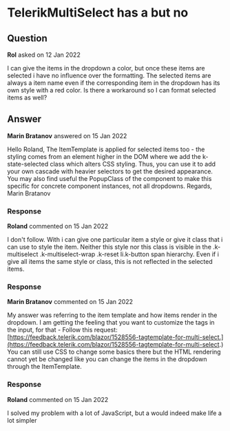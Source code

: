 # TelerikMultiSelect has a <ItemTemplate> but no <SelectedItemTemplate>

## Question

**Rol** asked on 12 Jan 2022

I can give the items in the dropdown a color, but once these items are selected i have no influence over the formatting. The selected items are always a <span> item name </span> even if the corresponding item in the dropdown has its own style with a red color. Is there a workaround so I can format selected items as well?

## Answer

**Marin Bratanov** answered on 15 Jan 2022

Hello Roland, The ItemTemplate is applied for selected items too - the styling comes from an element higher in the DOM where we add the k-state-selected class which alters CSS styling. Thus, you can use it to add your own cascade with heavier selectors to get the desired appearance. You may also find useful the PopupClass of the component to make this specific for concrete component instances, not all dropdowns. Regards, Marin Bratanov

### Response

**Roland** commented on 15 Jan 2022

I don't follow. With <ItemTemplate> i can give one particular item a style or give it class that i can use to style the item. Neither this style nor this class is visible in the .k-multiselect .k-multiselect-wrap .k-reset li.k-button span hierarchy. Even if i give all items the same style or class, this is not reflected in the selected items.

### Response

**Marin Bratanov** commented on 15 Jan 2022

My answer was referring to the item template and how items render in the dropdown. I am getting the feeling that you want to customize the tags in the input, for that - Follow this request: [https://feedback.telerik.com/blazor/1528556-tagtemplate-for-multi-select.](https://feedback.telerik.com/blazor/1528556-tagtemplate-for-multi-select.) You can still use CSS to change some basics there but the HTML rendering cannot yet be changed like you can change the items in the dropdown through the ItemTemplate.

### Response

**Roland** commented on 15 Jan 2022

I solved my problem with a lot of JavaScript, but a <TagTemplate> would indeed make life a lot simpler
